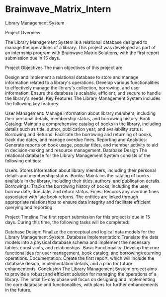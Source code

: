 # Brainwave_Matrix_Intern
Library Management System

Project Overview

The Library Management System is a relational database designed to manage the operations of a library. This project was developed as part of an internship program with Brainwave Matrix Solutions, with the first report submission due in 15 days.

Project Objectives
The main objectives of this project are:

Design and implement a relational database to store and manage information related to a library's operations.
Develop various functionalities to effectively manage the library's collection, borrowing, and user information.
Ensure the database is scalable, efficient, and secure to handle the library's needs.
Key Features
The Library Management System includes the following key features:

User Management: Manage information about library members, including their personal details, membership status, and borrowing history.
Book Catalog: Maintain a comprehensive catalog of books in the library, including details such as title, author, publication year, and availability status.
Borrowing and Returns: Facilitate the borrowing and returning of books, track due dates, and manage overdue fines.
Reporting and Analytics: Generate reports on book usage, popular titles, and member activity to aid in decision-making and resource management.
Database Design
The relational database for the Library Management System consists of the following entities:

Users: Stores information about library members, including their personal details and membership status.
Books: Maintains the catalog of books available in the library, including their titles, authors, and publication details.
Borrowings: Tracks the borrowing history of books, including the user, borrow date, due date, and return status.
Fines: Records any overdue fines associated with late book returns.
The entities are linked through appropriate relationships to ensure data integrity and facilitate efficient querying and reporting.

Project Timeline
The first report submission for this project is due in 15 days. During this time, the following tasks will be completed:

Database Design: Finalize the conceptual and logical data models for the Library Management System.
Database Implementation: Translate the data models into a physical database schema and implement the necessary tables, constraints, and relationships.
Basic Functionality: Develop the core functionalities for user management, book catalog, and borrowing/returning operations.
Documentation: Create the first report, which will include the database design, implementation details, and a plan for future enhancements.
Conclusion
The Library Management System project aims to provide a robust and efficient solution for managing the operations of a library. The initial 15-day phase will focus on designing and implementing the core database and functionalities, with plans for further enhancements in the future.
